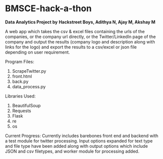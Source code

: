 # BMSCE-hack-a-thon
__Data Analytics Project by__
__Hackstreet Boys, Adithya N, Ajay M, Akshay M__

A web app which takes the csv & excel files containing the urls of the companies, or the company url directly, or the Twitter/LinkedIn page of the company and output the results (company logo and description along with links for the logo) and export the results to a csv/excel or json file depending on user requirement.

Program Files:
  1. ScrapeTwitter.py
  2. front.html
  3. back.py
  4. data_process.py
  
  
Libraries Used:
  1. BeautifulSoup
  2. Requests
  3. Flask
  4. re
  5. os
  
Current Progress:
  Currently includes barebones front end and backend with a test module for twitter processing. 
  Input options expanded for text type and file type have been added along with output options which include JSON and csv filetypes, and     worker module for processing added.
